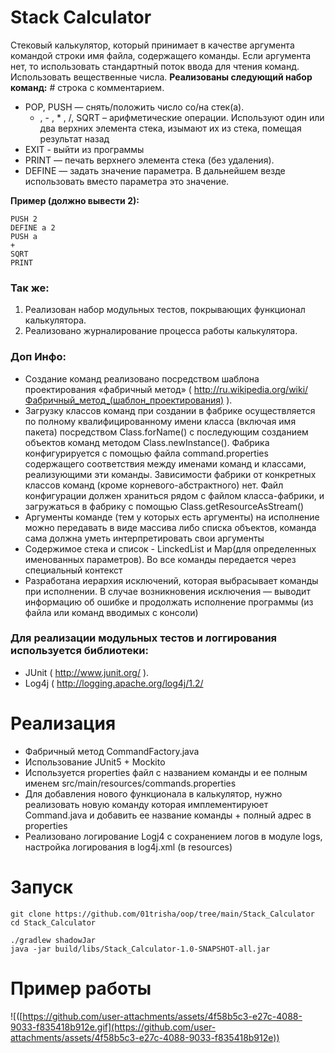 # Stack Calculator
Стековый калькулятор, который принимает в качестве аргумента командой
строки имя файла, содержащего команды. Если аргумента нет, то использовать
стандартный поток ввода для чтения команд. Использовать вещественные числа.
**Реализованы следующий набор команд:**
  \# строка с комментарием.
- POP, PUSH — снять/положить число со/на стек(а).
	 + , - , * , /, SQRT – арифметические операции. Используют один или два верхних элемента стека, изымают их из стека, помещая результат назад
- EXIT - выйти из программы
- PRINT — печать верхнего элемента стека (без удаления).
- DEFINE — задать значение параметра. В дальнейшем везде использовать вместо
параметра это значение.

**Пример (должно вывести 2):**
```
PUSH 2
DEFINE a 2
PUSH a
+
SQRT
PRINT
```

### Так же:
1. Реализован набор модульных тестов, покрывающих функционал калькулятора.
2. Реализовано журналирование процесса работы калькулятора.


### **Доп Инфо:**
- Создание команд реализовано посредством шаблона проектирования
«фабричный метод» ( http://ru.wikipedia.org/wiki/Фабричный_метод_(шаблон_проектирования) ).
-  Загрузку классов команд при создании в фабрике осуществляется по полному
квалифицированному имени класса (включая имя пакета) посредством Class.forName()
с последующим созданием объектов команд методом Class.newInstance(). Фабрика
конфигурируется с помощью файла command.properties содержащего соответствия между именами команд
и классами, реализующими эти команды. Зависимости фабрики от конкретных классов
команд (кроме корневого-абстрактного) нет. Файл конфигурации должен
храниться рядом с файлом класса-фабрики, и загружаться в фабрику с помощью
Class.getResourceAsStream()
- Аргументы команде (тем у которых есть аргументы) на исполнение можно передавать в виде массива либо списка объектов, команда сама должна уметь интерпретировать свои аргументы
- Содержимое стека и список - LinckedList и Map(для определенных именованных параметров). Во все команды передается через специальный контекст
-  Разработана иерархия исключений, которая выбрасывает команды при
исполнении. В случае возникновения исключения — выводит информацию об ошибке
и продолжать исполнение программы (из файла или команд вводимых с консоли)


### Для реализации модульных тестов и логгирования используется библиотеки:
- JUnit ( http://www.junit.org/ ).
- Log4j ( http://logging.apache.org/log4j/1.2/

# Реализация

- Фабричный метод CommandFactory.java
- Использование JUnit5 + Mockito
- Используется properties файл с названием команды и ее полным именем src/main/resources/commands.properties
- Для добавления нового функционала в калькулятор, нужно реализовать новую команду которая имплементируюет Command.java и добавить ее название команды + полный адрес в properties
- Реализовано логирование Logj4 с сохранением логов в модуле logs, настройка логирования в log4j.xml (в resources)

# Запуск
```
git clone https://github.com/01trisha/oop/tree/main/Stack_Calculator
cd Stack_Calculator

./gradlew shadowJar  
java -jar build/libs/Stack_Calculator-1.0-SNAPSHOT-all.jar
```

# Пример работы

![([https://github.com/user-attachments/assets/4f58b5c3-e27c-4088-9033-f835418b912e.gif](https://github.com/user-attachments/assets/4f58b5c3-e27c-4088-9033-f835418b912e))
